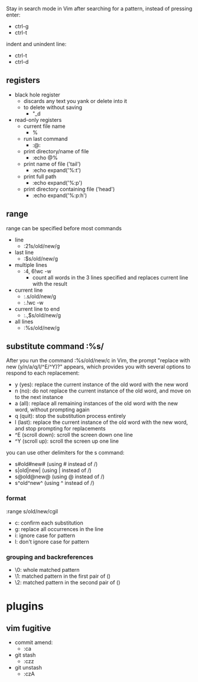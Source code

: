 
Stay in search mode in Vim after searching for a pattern, instead of pressing enter:
- ctrl-g
- ctrl-t

indent and unindent line:
- ctrl-t
- ctrl-d


## registers

- black hole register
  - discards any text you yank or delete into it
  - to delete without saving
    - "_d
- read-only registers
  - current file name
    - %
  - run last command
    - :@:
  - print directory/name of file
    - :echo @%
  - print name of file ('tail')
    - :echo expand('%:t')
  - print full path
    - :echo expand('%:p')
  - print directory containing file ('head')
    - :echo expand('%:p:h')

## range

range can be specified before most commands

- line
  - :21s/old/new/g
- last line
  - :$s/old/new/g
- multiple lines
  - :4, 6!wc -w
    - count all words in the 3 lines specified and replaces current line with the result
- current line
  - :.s/old/new/g
  - :.!wc -w
- current line to end
  - :.,$s/old/new/g
- all lines
  - :%s/old/new/g


## substitute command :%s/

After you run the command :%s/old/new/c in Vim, the prompt "replace with new (y/n/a/q/l/^E/^Y)?" appears, which provides you with several options to respond to each replacement:
- y (yes): replace the current instance of the old word with the new word
- n (no): do not replace the current instance of the old word, and move on to the next instance
- a (all): replace all remaining instances of the old word with the new word, without prompting again
- q (quit): stop the substitution process entirely
- l (last): replace the current instance of the old word with the new word, and stop prompting for replacements
- ^E (scroll down): scroll the screen down one line
- ^Y (scroll up): scroll the screen up one line

you can use other delimiters for the s command:
- s#old#new# (using # instead of /)
- s|old|new| (using | instead of /)
- s@old@new@ (using @ instead of /)
- s^old^new^ (using ^ instead of /)

### format

:range s/old/new/cgil
  - c: confirm each substitution
  - g: replace all occurrences in the line
  - i: ignore case for pattern
  - l: don't ignore case for pattern

### grouping and backreferences

- \0: whole matched pattern
- \1: matched pattern in the first pair of \(\)
- \2: matched pattern in the second pair of \(\)

# plugins

## vim fugitive

- commit amend:
  - :ca
- git stash
  - :czz
- git unstash
  - :czA
